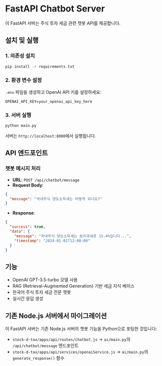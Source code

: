 # FastAPI Chatbot Server

이 FastAPI 서버는 주식 투자 세금 관련 챗봇 API를 제공합니다.

## 설치 및 실행

### 1. 의존성 설치
```bash
pip install -r requirements.txt
```

### 2. 환경 변수 설정
`.env` 파일을 생성하고 OpenAI API 키를 설정하세요:
```
OPENAI_API_KEY=your_openai_api_key_here
```

### 3. 서버 실행
```bash
python main.py
```

서버는 `http://localhost:8000`에서 실행됩니다.

## API 엔드포인트

### 챗봇 메시지 처리
- **URL**: `POST /api/chatbot/message`
- **Request Body**:
```json
{
  "message": "국내주식 양도소득세는 어떻게 되나요?"
}
```
- **Response**:
```json
{
  "success": true,
  "data": {
    "message": "국내주식 양도소득세는 분리과세로 15.4%입니다...",
    "timestamp": "2024-01-01T12:00:00"
  }
}
```

## 기능

- OpenAI GPT-3.5-turbo 모델 사용
- RAG (Retrieval-Augmented Generation) 기반 세금 지식 베이스
- 한국어 주식 투자 세금 전문 챗봇
- 실시간 응답 생성

## 기존 Node.js 서버에서 마이그레이션

이 FastAPI 서버는 기존 Node.js 서버의 챗봇 기능을 Python으로 포팅한 것입니다:
- `stock-d-tax/apps/api/routes/chatbot.js` → `ai/main.py`의 `/api/chatbot/message` 엔드포인트
- `stock-d-tax/apps/api/services/openaiService.js` → `ai/main.py`의 `generate_response()` 함수 